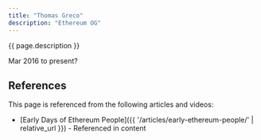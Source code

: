 ```yaml
---
title: "Thomas Greco"
description: "Ethereum OG"
---
```


{{ page.description }}

Mar 2016 to present?

## References

This page is referenced from the following articles and videos:

- [Early Days of Ethereum People]({{ '/articles/early-ethereum-people/' | relative_url }}) - Referenced in content
